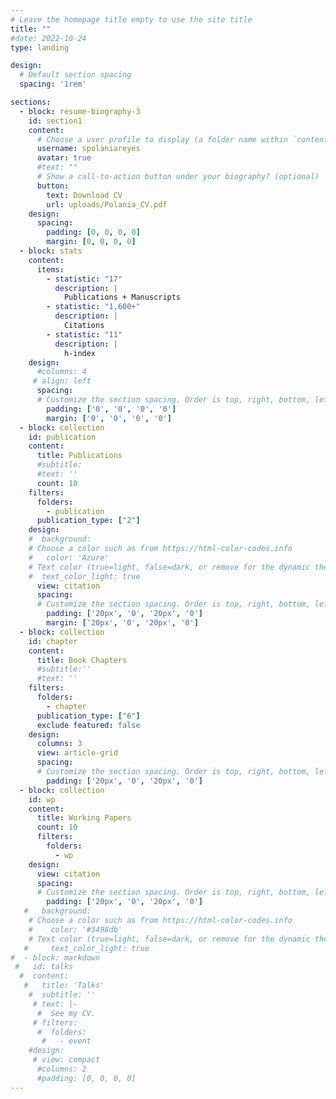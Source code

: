 ```yaml
---
# Leave the homepage title empty to use the site title
title: ""
#date: 2022-10-24
type: landing

design:
  # Default section spacing
  spacing: '1rem'

sections:
  - block: resume-biography-3
    id: section1
    content:
      # Choose a user profile to display (a folder name within `content/authors/`)
      username: spolaniareyes
      avatar: true
      #text: ""
      # Show a call-to-action button under your biography? (optional)
      button:
        text: Download CV
        url: uploads/Polania_CV.pdf
    design:
      spacing:
        padding: [0, 0, 0, 0]
        margin: [0, 0, 0, 0]
  - block: stats
    content:
      items:
        - statistic: "17"
          description: |
            Publications + Manuscripts 
        - statistic: "1,600+"
          description: |
            Citations
        - statistic: "11"
          description: |
            h-index
    design:
      #columns: 4
     # align: left    
      spacing:
      # Customize the section spacing. Order is top, right, bottom, left.
        padding: ['0', '0', '0', '0']
        margin: ['0', '0', '0', '0']
  - block: collection
    id: publication
    content:
      title: Publications
      #subtitle:
      #text: ''
      count: 10
    filters:
      folders:
        - publication
      publication_type: ["2"]
    design:
    #  background:
    # Choose a color such as from https://html-color-codes.info
    #   color: 'Azure'
    # Text color (true=light, false=dark, or remove for the dynamic theme color).
    #  text_color_light: true
      view: citation
      spacing:
      # Customize the section spacing. Order is top, right, bottom, left.
        padding: ['20px', '0', '20px', '0']
        margin: ['20px', '0', '20px', '0']
  - block: collection
    id: chapter
    content:
      title: Book Chapters
      #subtitle:''
      #text: ''
    filters:
      folders:
        - chapter
      publication_type: ["6"]
      exclude featured: false    
    design:
      columns: 3
      view: article-grid
      spacing:
      # Customize the section spacing. Order is top, right, bottom, left.
        padding: ['20px', '0', '20px', '0']
  - block: collection
    id: wp
    content:
      title: Working Papers
      count: 10
      filters:
        folders:
          - wp
    design:
      view: citation
      spacing:
      # Customize the section spacing. Order is top, right, bottom, left.
        padding: ['20px', '0', '20px', '0']
   #   background:
    # Choose a color such as from https://html-color-codes.info
    #    color: '#3498db' 
    # Text color (true=light, false=dark, or remove for the dynamic theme color).
   #     text_color_light: true
#  - block: markdown
 #   id: talks
  #  content:
   #   title: 'Talks'
    #  subtitle: ''
     # text: |-
      #  See my CV.
     # filters:
      #  folders:
       #   - event
    #design:
     # view: compact
      #columns: 2
      #padding: [0, 0, 0, 0]
---
```

